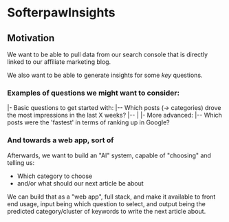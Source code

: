 # SofterpawInsights

## Motivation
We want to be able to pull data from our search console that is directly linked to our
affiliate marketing blog.

We also want to be able to generate insights for some *key* questions.

### Examples of questions we might want to consider:

|- Basic questions to get started with:
|-- Which posts (-> categories) drove the most impressions in the last X weeks? 
|-- 
|
|- More advanced:
|-- Which posts were the 'fastest' in terms of ranking up in Google?

### And towards a web app, sort of

Afterwards, we want to build an "AI" system, capable of "choosing" and telling us:
- Which category to choose
- and/or what should our next article be about 

We can build that as a "web app", full stack, and make it available to front end usage,
input being which question to select, and output being the predicted 
category/cluster of keywords to write the next article about.

